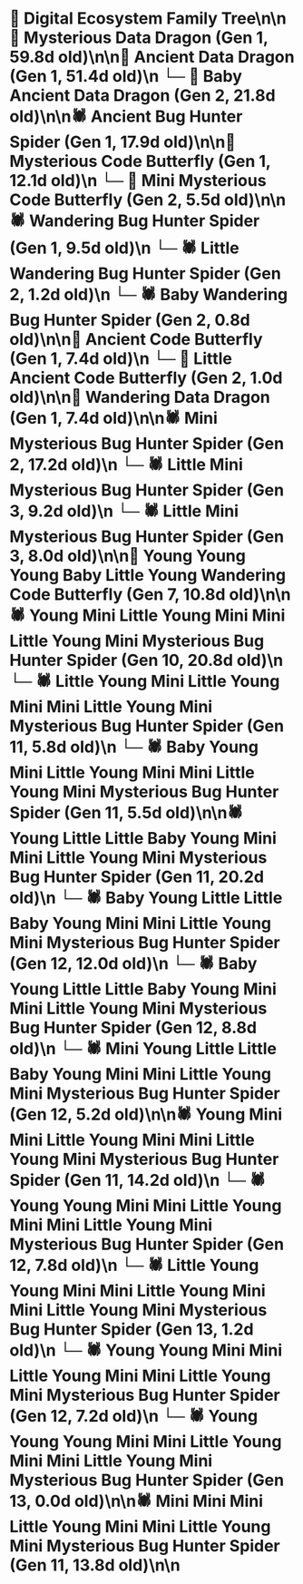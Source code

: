 # 🌳 Digital Ecosystem Family Tree\n\n🐉 Mysterious Data Dragon (Gen 1, 59.8d old)\n\n🐉 Ancient Data Dragon (Gen 1, 51.4d old)\n  └─ 🐉 Baby Ancient Data Dragon (Gen 2, 21.8d old)\n\n🕷️ Ancient Bug Hunter Spider (Gen 1, 17.9d old)\n\n🦋 Mysterious Code Butterfly (Gen 1, 12.1d old)\n  └─ 🦋 Mini Mysterious Code Butterfly (Gen 2, 5.5d old)\n\n🕷️ Wandering Bug Hunter Spider (Gen 1, 9.5d old)\n  └─ 🕷️ Little Wandering Bug Hunter Spider (Gen 2, 1.2d old)\n  └─ 🕷️ Baby Wandering Bug Hunter Spider (Gen 2, 0.8d old)\n\n🦋 Ancient Code Butterfly (Gen 1, 7.4d old)\n  └─ 🦋 Little Ancient Code Butterfly (Gen 2, 1.0d old)\n\n🐉 Wandering Data Dragon (Gen 1, 7.4d old)\n\n🕷️ Mini Mysterious Bug Hunter Spider (Gen 2, 17.2d old)\n  └─ 🕷️ Little Mini Mysterious Bug Hunter Spider (Gen 3, 9.2d old)\n  └─ 🕷️ Little Mini Mysterious Bug Hunter Spider (Gen 3, 8.0d old)\n\n🦋 Young Young Young Baby Little Young Wandering Code Butterfly (Gen 7, 10.8d old)\n\n🕷️ Young Mini Little Young Mini Mini Little Young Mini Mysterious Bug Hunter Spider (Gen 10, 20.8d old)\n  └─ 🕷️ Little Young Mini Little Young Mini Mini Little Young Mini Mysterious Bug Hunter Spider (Gen 11, 5.8d old)\n  └─ 🕷️ Baby Young Mini Little Young Mini Mini Little Young Mini Mysterious Bug Hunter Spider (Gen 11, 5.5d old)\n\n🕷️ Young Little Little Baby Young Mini Mini Little Young Mini Mysterious Bug Hunter Spider (Gen 11, 20.2d old)\n  └─ 🕷️ Baby Young Little Little Baby Young Mini Mini Little Young Mini Mysterious Bug Hunter Spider (Gen 12, 12.0d old)\n  └─ 🕷️ Baby Young Little Little Baby Young Mini Mini Little Young Mini Mysterious Bug Hunter Spider (Gen 12, 8.8d old)\n  └─ 🕷️ Mini Young Little Little Baby Young Mini Mini Little Young Mini Mysterious Bug Hunter Spider (Gen 12, 5.2d old)\n\n🕷️ Young Mini Mini Little Young Mini Mini Little Young Mini Mysterious Bug Hunter Spider (Gen 11, 14.2d old)\n  └─ 🕷️ Young Young Mini Mini Little Young Mini Mini Little Young Mini Mysterious Bug Hunter Spider (Gen 12, 7.8d old)\n    └─ 🕷️ Little Young Young Mini Mini Little Young Mini Mini Little Young Mini Mysterious Bug Hunter Spider (Gen 13, 1.2d old)\n  └─ 🕷️ Young Young Mini Mini Little Young Mini Mini Little Young Mini Mysterious Bug Hunter Spider (Gen 12, 7.2d old)\n    └─ 🕷️ Young Young Young Mini Mini Little Young Mini Mini Little Young Mini Mysterious Bug Hunter Spider (Gen 13, 0.0d old)\n\n🕷️ Mini Mini Mini Little Young Mini Mini Little Young Mini Mysterious Bug Hunter Spider (Gen 11, 13.8d old)\n\n